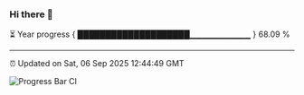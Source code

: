 ### Hi there 👋

⏳ Year progress { ████████████████████▁▁▁▁▁▁▁▁▁▁ } 68.09 %

---

⏰ Updated on Sat, 06 Sep 2025 12:44:49 GMT

![Progress Bar CI](https://github.com/DhruviPatel157/GitHub-Actions-Demo/workflows/Progress%20Bar%20CI/badge.svg)
